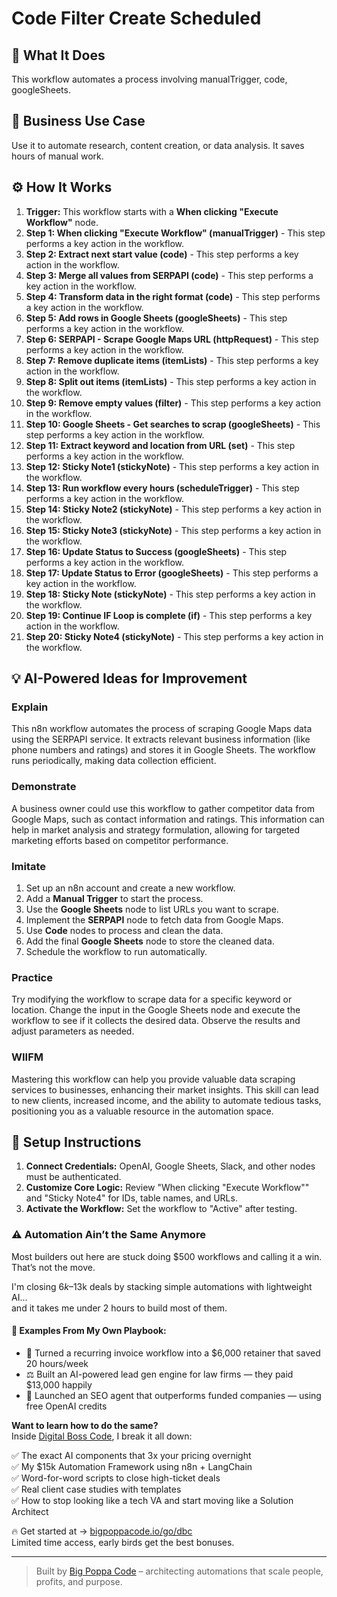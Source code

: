 # Code Filter Create Scheduled

## 🚀 What It Does
This workflow automates a process involving manualTrigger, code, googleSheets.

## 💼 Business Use Case
Use it to automate research, content creation, or data analysis. It saves hours of manual work.

## ⚙️ How It Works
1.  **Trigger:** This workflow starts with a **When clicking "Execute Workflow"** node.
2. **Step 1: When clicking "Execute Workflow" (manualTrigger)** - This step performs a key action in the workflow.
3. **Step 2: Extract next start value (code)** - This step performs a key action in the workflow.
4. **Step 3: Merge all values from SERPAPI (code)** - This step performs a key action in the workflow.
5. **Step 4: Transform data in the right format (code)** - This step performs a key action in the workflow.
6. **Step 5: Add rows in Google Sheets (googleSheets)** - This step performs a key action in the workflow.
7. **Step 6: SERPAPI - Scrape Google Maps URL (httpRequest)** - This step performs a key action in the workflow.
8. **Step 7: Remove duplicate items (itemLists)** - This step performs a key action in the workflow.
9. **Step 8: Split out items (itemLists)** - This step performs a key action in the workflow.
10. **Step 9: Remove empty values (filter)** - This step performs a key action in the workflow.
11. **Step 10: Google Sheets - Get searches  to scrap (googleSheets)** - This step performs a key action in the workflow.
12. **Step 11: Extract keyword and location from URL (set)** - This step performs a key action in the workflow.
13. **Step 12: Sticky Note1 (stickyNote)** - This step performs a key action in the workflow.
14. **Step 13: Run workflow every hours (scheduleTrigger)** - This step performs a key action in the workflow.
15. **Step 14: Sticky Note2 (stickyNote)** - This step performs a key action in the workflow.
16. **Step 15: Sticky Note3 (stickyNote)** - This step performs a key action in the workflow.
17. **Step 16: Update Status to Success (googleSheets)** - This step performs a key action in the workflow.
18. **Step 17: Update Status to Error (googleSheets)** - This step performs a key action in the workflow.
19. **Step 18: Sticky Note (stickyNote)** - This step performs a key action in the workflow.
20. **Step 19: Continue IF Loop is complete (if)** - This step performs a key action in the workflow.
21. **Step 20: Sticky Note4 (stickyNote)** - This step performs a key action in the workflow.

## 💡 AI-Powered Ideas for Improvement
### Explain
This n8n workflow automates the process of scraping Google Maps data using the SERPAPI service. It extracts relevant business information (like phone numbers and ratings) and stores it in Google Sheets. The workflow runs periodically, making data collection efficient.

### Demonstrate
A business owner could use this workflow to gather competitor data from Google Maps, such as contact information and ratings. This information can help in market analysis and strategy formulation, allowing for targeted marketing efforts based on competitor performance.

### Imitate
1. Set up an n8n account and create a new workflow.
2. Add a **Manual Trigger** to start the process.
3. Use the **Google Sheets** node to list URLs you want to scrape.
4. Implement the **SERPAPI** node to fetch data from Google Maps.
5. Use **Code** nodes to process and clean the data.
6. Add the final **Google Sheets** node to store the cleaned data.
7. Schedule the workflow to run automatically.

### Practice
Try modifying the workflow to scrape data for a specific keyword or location. Change the input in the Google Sheets node and execute the workflow to see if it collects the desired data. Observe the results and adjust parameters as needed.

### WIIFM
Mastering this workflow can help you provide valuable data scraping services to businesses, enhancing their market insights. This skill can lead to new clients, increased income, and the ability to automate tedious tasks, positioning you as a valuable resource in the automation space.

## 🔧 Setup Instructions
1. **Connect Credentials:** OpenAI, Google Sheets, Slack, and other nodes must be authenticated.
2. **Customize Core Logic:** Review "When clicking "Execute Workflow"" and "Sticky Note4" for IDs, table names, and URLs.
3. **Activate the Workflow:** Set the workflow to "Active" after testing.

### ⚠️ Automation Ain’t the Same Anymore

Most builders out here are stuck doing $500 workflows and calling it a win.  
That’s not the move.  

I'm closing $6k–$13k deals by stacking simple automations with lightweight AI...  
and it takes me under 2 hours to build most of them.

#### 🧠 Examples From My Own Playbook:
- 🔁 Turned a recurring invoice workflow into a $6,000 retainer that saved 20 hours/week  
- ⚖️ Built an AI-powered lead gen engine for law firms — they paid $13,000 happily  
- 🚀 Launched an SEO agent that outperforms funded companies — using free OpenAI credits  

**Want to learn how to do the same?**  
Inside [Digital Boss Code](https://bigpoppacode.io/go/dbc), I break it all down:

✅ The exact AI components that 3x your pricing overnight  
✅ My $15k Automation Framework using n8n + LangChain  
✅ Word-for-word scripts to close high-ticket deals  
✅ Real client case studies with templates  
✅ How to stop looking like a tech VA and start moving like a Solution Architect  

🔥 Get started at → [bigpoppacode.io/go/dbc](https://bigpoppacode.io/go/dbc)  
Limited time access, early birds get the best bonuses.

---
> Built by [Big Poppa Code](https://bigpoppacode.io) – architecting automations that scale people, profits, and purpose.
